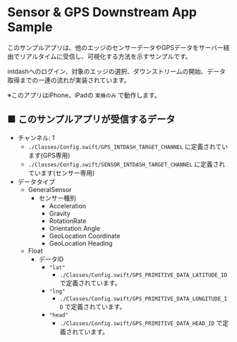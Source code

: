 # Sensor & GPS Downstream App Sample
このサンプルアプリは、他のエッジのセンサーデータやGPSデータをサーバー経由でリアルタイムに受信し、可視化する方法を示すサンプルです。

intdashへのログイン、対象のエッジの選択、ダウンストリームの開始、データ取得までの一連の流れが実装されています。

※このアプリはiPhone、iPadの `実機のみ` で動作します。

## ■ このサンプルアプリが受信するデータ

- チャンネル: 1
    - `./Classes/Config.swift/GPS_INTDASH_TARGET_CHANNEL` に定義されています(GPS専用) 
    - `./Classes/Config.swift/SENSOR_INTDASH_TARGET_CHANNEL` に定義されています(センサー専用) 
-  データタイプ
    - GeneralSensor
        - センサー種別
            - Acceleration
            - Gravity
            - RotationRate
            - Orientation Angle
            - GeoLocation Coordinate
            - GeoLocation Heading
    - Float
        - データID
            - `"lat"`
                - `./Classes/Config.swift/GPS_PRIMITIVE_DATA_LATITUDE_ID` で定義されています。
            - `"lng"`
                - `./Classes/Config.swift/GPS_PRIMITIVE_DATA_LONGITUDE_ID` で定義されています。
            - `"head"`
                - `./Classes/Config.swift/GPS_PRIMITIVE_DATA_HEAD_ID` で定義されています。
